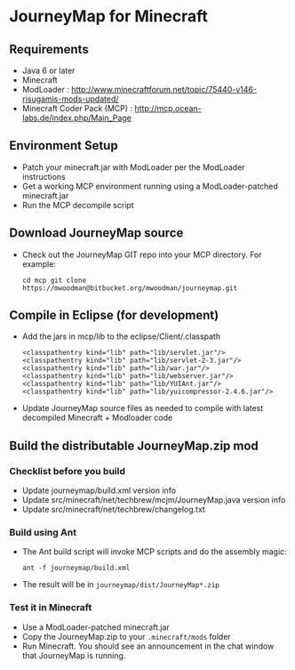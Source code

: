 # JourneyMap for Minecraft

## Requirements

* Java 6 or later
* Minecraft
* ModLoader : http://www.minecraftforum.net/topic/75440-v146-risugamis-mods-updated/
* Minecraft Coder Pack (MCP) : http://mcp.ocean-labs.de/index.php/Main_Page

## Environment Setup

* Patch your minecraft.jar with ModLoader per the ModLoader instructions
* Get a working MCP environment running using a ModLoader-patched minecraft.jar
* Run the MCP decompile script

## Download JourneyMap source

* Check out the JourneyMap GIT repo into your MCP directory.  For example:

    `cd mcp
    git clone https://mwoodman@bitbucket.org/mwoodman/journeymap.git`
    
## Compile in Eclipse (for development)

* Add the jars in mcp/lib to the eclipse/Client/.classpath

    `<classpathentry kind="lib" path="lib/servlet.jar"/>            
    <classpathentry kind="lib" path="lib/servlet-2-3.jar"/>        
    <classpathentry kind="lib" path="lib/war.jar"/>                
    <classpathentry kind="lib" path="lib/webserver.jar"/>          
    <classpathentry kind="lib" path="lib/YUIAnt.jar"/>             
    <classpathentry kind="lib" path="lib/yuicompressor-2.4.6.jar"/>`

* Update JourneyMap source files as needed to compile with latest decompiled Minecraft + Modloader code

## Build the distributable JourneyMap.zip mod

### Checklist before you build

* Update journeymap/build.xml version info
* Update src/minecraft/net/techbrew/mcjm/JourneyMap.java version info 
* Update src/minecraft/net/techbrew/changelog.txt

### Build using Ant

* The Ant build script will invoke MCP scripts and do the assembly magic:

    `ant -f journeymap/build.xml`
    
* The result will be in `journeymap/dist/JourneyMap*.zip`

### Test it in Minecraft

* Use a ModLoader-patched minecraft.jar
* Copy the JourneyMap.zip to your `.minecraft/mods` folder
* Run Minecraft.  You should see an announcement in the chat window that JourneyMap is running.
